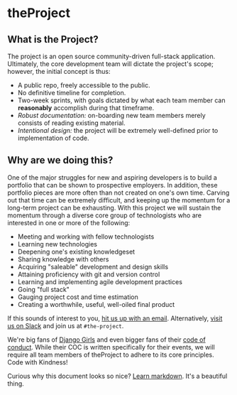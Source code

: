 # theProject
## What is the Project?
The project is an open source community-driven full-stack application.  Ultimately, the core development team will dictate the project's scope; however, the initial concept is thus:

* A public repo, freely accessible to the public.
* No definitive timeline for completion.
* Two-week sprints, with goals dictated by what each team member can __reasonably__ accomplish during that timeframe.
* *Robust documentation:*  on-boarding new team members merely consists of reading existing material.
* *Intentional design:*  the project will be extremely well-defined prior to implementation of code.

## Why are we doing this?
One of the major struggles for new and aspiring developers is to build a portfolio that can be shown to prospective employers.  In addition, these portfolio pieces are more often than not created on one's own time.  Carving out that time can be extremely difficult, and keeping up the momentum for a long-term project can be exhausting.  With this project we will sustain the momentum through a diverse core group of technologists who are interested in one or more of the following:

* Meeting and working with fellow technologists
* Learning new technologies
* Deepening one's existing knowledgeset
* Sharing knowledge with others
* Acquiring "saleable" development and design skills
* Attaining proficiency with git and version control
* Learning and implementing agile development practices
* Going "full stack"
* Gauging project cost and time estimation
* Creating a worthwhile, useful, well-oiled final product

If this sounds of interest to you, [hit us up with an email](mailto:contact@slothwerks.com).  Alternatively, [visit us on Slack](https://join.slack.com/t/slothwerks-studio/shared_invite/enQtNTE2MTU0NTkwMDAzLTNkYzhlNGIwMTM2YWU2NWQ0ZWI1MmUxMDFkY2I0NGY3N2EzYmVjNjg2OTlhYmNhZjQwZTBlZDRkMzdiYzQxODQ) and join us at `#the-project`.

We're big fans of [Django Girls](https://djangogirls.org/) and even bigger fans of their [code of conduct](https://djangogirls.org/coc/).  While their COC is written specifically for their events, we will require all team members of theProject to adhere to its core principles.  Code with Kindness!

Curious why this document looks so nice?  [Learn markdown](https://github.com/adam-p/markdown-here/wiki/Markdown-Cheatsheet).  It's a beautiful thing.
